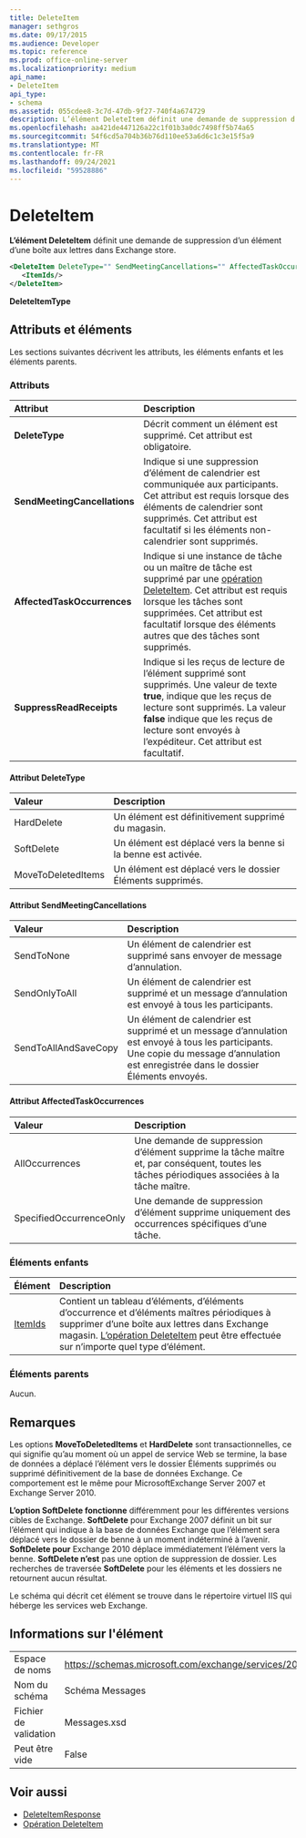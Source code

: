 ```yaml
---
title: DeleteItem
manager: sethgros
ms.date: 09/17/2015
ms.audience: Developer
ms.topic: reference
ms.prod: office-online-server
ms.localizationpriority: medium
api_name:
- DeleteItem
api_type:
- schema
ms.assetid: 055cdee8-3c7d-47db-9f27-740f4a674729
description: L’élément DeleteItem définit une demande de suppression d’un élément d’une boîte aux lettres dans Exchange store.
ms.openlocfilehash: aa421de447126a22c1f01b3a0dc7498ff5b74a65
ms.sourcegitcommit: 54f6cd5a704b36b76d110ee53a6d6c1c3e15f5a9
ms.translationtype: MT
ms.contentlocale: fr-FR
ms.lasthandoff: 09/24/2021
ms.locfileid: "59528886"
---
```

# <a name="deleteitem"></a>DeleteItem

**L’élément DeleteItem** définit une demande de suppression d’un élément d’une boîte aux lettres dans Exchange store. 
  
```XML
<DeleteItem DeleteType="" SendMeetingCancellations="" AffectedTaskOccurrences="" SuppressReadReceipts="">
   <ItemIds/>
</DeleteItem>
```

 **DeleteItemType**
## <a name="attributes-and-elements"></a>Attributs et éléments

Les sections suivantes décrivent les attributs, les éléments enfants et les éléments parents.
  
### <a name="attributes"></a>Attributs

|**Attribut**|**Description**|
|:-----|:-----|
|**DeleteType** <br/> |Décrit comment un élément est supprimé. Cet attribut est obligatoire.  <br/> |
|**SendMeetingCancellations** <br/> |Indique si une suppression d’élément de calendrier est communiquée aux participants. Cet attribut est requis lorsque des éléments de calendrier sont supprimés. Cet attribut est facultatif si les éléments non-calendrier sont supprimés.  <br/> |
|**AffectedTaskOccurrences** <br/> |Indique si une instance de tâche ou un maître de tâche est supprimé par une [opération DeleteItem](deleteitem-operation.md). Cet attribut est requis lorsque les tâches sont supprimées. Cet attribut est facultatif lorsque des éléments autres que des tâches sont supprimés.  <br/> |
|**SuppressReadReceipts** <br/> |Indique si les reçus de lecture de l’élément supprimé sont supprimés. Une valeur de texte **true**, indique que les reçus de lecture sont supprimés. La valeur **false** indique que les reçus de lecture sont envoyés à l’expéditeur. Cet attribut est facultatif.  <br/> |
   
#### <a name="deletetype-attribute"></a>Attribut DeleteType

|**Valeur**|**Description**|
|:-----|:-----|
|HardDelete  <br/> |Un élément est définitivement supprimé du magasin.  <br/> |
|SoftDelete  <br/> |Un élément est déplacé vers la benne si la benne est activée.  <br/> |
|MoveToDeletedItems  <br/> |Un élément est déplacé vers le dossier Éléments supprimés.  <br/> |
   
#### <a name="sendmeetingcancellations-attribute"></a>Attribut SendMeetingCancellations

|**Valeur**|**Description**|
|:-----|:-----|
|SendToNone  <br/> |Un élément de calendrier est supprimé sans envoyer de message d’annulation.  <br/> |
|SendOnlyToAll  <br/> |Un élément de calendrier est supprimé et un message d’annulation est envoyé à tous les participants.  <br/> |
|SendToAllAndSaveCopy  <br/> |Un élément de calendrier est supprimé et un message d’annulation est envoyé à tous les participants. Une copie du message d’annulation est enregistrée dans le dossier Éléments envoyés.  <br/> |
   
#### <a name="affectedtaskoccurrences-attribute"></a>Attribut AffectedTaskOccurrences

|**Valeur**|**Description**|
|:-----|:-----|
|AllOccurrences  <br/> |Une demande de suppression d’élément supprime la tâche maître et, par conséquent, toutes les tâches périodiques associées à la tâche maître.  <br/> |
|SpecifiedOccurrenceOnly  <br/> |Une demande de suppression d’élément supprime uniquement des occurrences spécifiques d’une tâche.  <br/> |
   
### <a name="child-elements"></a>Éléments enfants

|**Élément**|**Description**|
|:-----|:-----|
|[ItemIds](itemids.md) <br/> |Contient un tableau d’éléments, d’éléments d’occurrence et d’éléments maîtres périodiques à supprimer d’une boîte aux lettres dans Exchange magasin. [L’opération DeleteItem](deleteitem-operation.md) peut être effectuée sur n’importe quel type d’élément.  <br/> |
   
### <a name="parent-elements"></a>Éléments parents

Aucun.
  
## <a name="remarks"></a>Remarques

Les options **MoveToDeletedItems** et **HardDelete** sont transactionnelles, ce qui signifie qu’au moment où un appel de service Web se termine, la base de données a déplacé l’élément vers le dossier Éléments supprimés ou supprimé définitivement de la base de données Exchange. Ce comportement est le même pour MicrosoftExchange Server 2007 et Exchange Server 2010. 
  
**L’option SoftDelete fonctionne** différemment pour les différentes versions cibles de Exchange. **SoftDelete** pour Exchange 2007 définit un bit sur l’élément qui indique à la base de données Exchange que l’élément sera déplacé vers le dossier de benne à un moment indéterminé à l’avenir. **SoftDelete pour** Exchange 2010 déplace immédiatement l’élément vers la benne. **SoftDelete n’est** pas une option de suppression de dossier. Les recherches de traversée **SoftDelete** pour les éléments et les dossiers ne retournent aucun résultat. 
  
Le schéma qui décrit cet élément se trouve dans le répertoire virtuel IIS qui héberge les services web Exchange.
  
## <a name="element-information"></a>Informations sur l'élément

|||
|:-----|:-----|
|Espace de noms  <br/> |https://schemas.microsoft.com/exchange/services/2006/messages  <br/> |
|Nom du schéma  <br/> |Schéma Messages  <br/> |
|Fichier de validation  <br/> |Messages.xsd  <br/> |
|Peut être vide  <br/> |False  <br/> |
   
## <a name="see-also"></a>Voir aussi

- [DeleteItemResponse](deleteitemresponse.md)  
- [Opération DeleteItem](deleteitem-operation.md)

